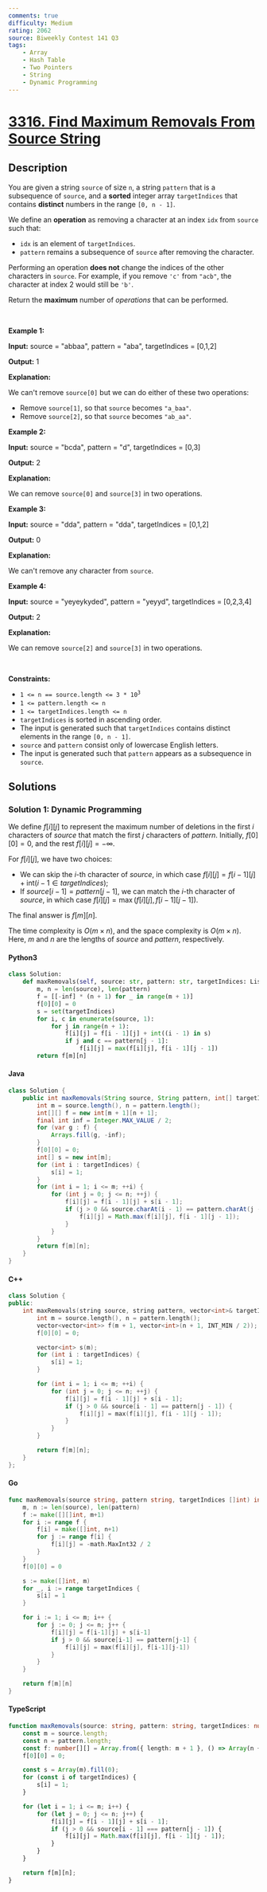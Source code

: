 ```yaml
---
comments: true
difficulty: Medium
rating: 2062
source: Biweekly Contest 141 Q3
tags:
    - Array
    - Hash Table
    - Two Pointers
    - String
    - Dynamic Programming
---
```


<!-- problem:start -->

# [3316. Find Maximum Removals From Source String](https://leetcode.com/problems/find-maximum-removals-from-source-string)

## Description

<!-- description:start -->

<p>You are given a string <code>source</code> of size <code>n</code>, a string <code>pattern</code> that is a <span data-keyword="subsequence-string">subsequence</span> of <code>source</code>, and a <strong>sorted</strong> integer array <code>targetIndices</code> that contains <strong>distinct</strong> numbers in the range <code>[0, n - 1]</code>.</p>

<p>We define an <strong>operation</strong> as removing a character at an index <code>idx</code> from <code>source</code> such that:</p>

<ul>
	<li><code>idx</code> is an element of <code>targetIndices</code>.</li>
	<li><code>pattern</code> remains a <span data-keyword="subsequence-string">subsequence</span> of <code>source</code> after removing the character.</li>
</ul>

<p>Performing an operation <strong>does not</strong> change the indices of the other characters in <code>source</code>. For example, if you remove <code>&#39;c&#39;</code> from <code>&quot;acb&quot;</code>, the character at index 2 would still be <code>&#39;b&#39;</code>.</p>

<p>Return the <strong>maximum</strong> number of <em>operations</em> that can be performed.</p>

<p>&nbsp;</p>
<p><strong class="example">Example 1:</strong></p>

<div class="example-block">
<p><strong>Input:</strong> <span class="example-io">source = &quot;abbaa&quot;, pattern = &quot;aba&quot;, </span>targetIndices<span class="example-io"> = [0,1,2]</span></p>

<p><strong>Output:</strong> 1</p>

<p><strong>Explanation:</strong></p>

<p>We can&#39;t remove <code>source[0]</code> but we can do either of these two operations:</p>

<ul>
	<li>Remove <code>source[1]</code>, so that <code>source</code> becomes <code>&quot;a_baa&quot;</code>.</li>
	<li>Remove <code>source[2]</code>, so that <code>source</code> becomes <code>&quot;ab_aa&quot;</code>.</li>
</ul>
</div>

<p><strong class="example">Example 2:</strong></p>

<div class="example-block">
<p><strong>Input:</strong> <span class="example-io">source = &quot;bcda&quot;, pattern = &quot;d&quot;, </span>targetIndices<span class="example-io"> = [0,3]</span></p>

<p><strong>Output:</strong> 2</p>

<p><strong>Explanation:</strong></p>

<p>We can remove <code>source[0]</code> and <code>source[3]</code> in two operations.</p>
</div>

<p><strong class="example">Example 3:</strong></p>

<div class="example-block">
<p><strong>Input:</strong> <span class="example-io">source = &quot;dda&quot;, pattern = &quot;dda&quot;, </span>targetIndices<span class="example-io"> = [0,1,2]</span></p>

<p><strong>Output:</strong> <span class="example-io">0</span></p>

<p><strong>Explanation:</strong></p>

<p>We can&#39;t remove any character from <code>source</code>.</p>
</div>

<p><strong class="example">Example 4:</strong></p>

<div class="example-block">
<p><strong>Input:</strong> <span class="example-io">source = </span>&quot;yeyeykyded&quot;<span class="example-io">, pattern = </span>&quot;yeyyd&quot;<span class="example-io">, </span>targetIndices<span class="example-io"> = </span>[0,2,3,4]</p>

<p><strong>Output:</strong> 2</p>

<p><strong>Explanation:</strong></p>

<p>We can remove <code>source[2]</code> and <code>source[3]</code> in two operations.</p>
</div>

<p>&nbsp;</p>
<p><strong>Constraints:</strong></p>

<ul>
	<li><code>1 &lt;= n == source.length &lt;= 3 * 10<sup>3</sup></code></li>
	<li><code>1 &lt;= pattern.length &lt;= n</code></li>
	<li><code>1 &lt;= targetIndices.length &lt;= n</code></li>
	<li><code>targetIndices</code> is sorted in ascending order.</li>
	<li>The input is generated such that <code>targetIndices</code> contains distinct elements in the range <code>[0, n - 1]</code>.</li>
	<li><code>source</code> and <code>pattern</code> consist only of lowercase English letters.</li>
	<li>The input is generated such that <code>pattern</code> appears as a subsequence in <code>source</code>.</li>
</ul>

<!-- description:end -->

## Solutions

<!-- solution:start -->

### Solution 1: Dynamic Programming

We define $f[i][j]$ to represent the maximum number of deletions in the first $i$ characters of $\textit{source}$ that match the first $j$ characters of $\textit{pattern}$. Initially, $f[0][0] = 0$, and the rest $f[i][j] = -\infty$.

For $f[i][j]$, we have two choices:

-   We can skip the $i$-th character of $\textit{source}$, in which case $f[i][j] = f[i-1][j] + \text{int}(i-1 \in \textit{targetIndices})$;
-   If $\textit{source}[i-1] = \textit{pattern}[j-1]$, we can match the $i$-th character of $\textit{source}$, in which case $f[i][j] = \max(f[i][j], f[i-1][j-1])$.

The final answer is $f[m][n]$.

The time complexity is $O(m \times n)$, and the space complexity is $O(m \times n)$. Here, $m$ and $n$ are the lengths of $\textit{source}$ and $\textit{pattern}$, respectively.

<!-- tabs:start -->

#### Python3

```python
class Solution:
    def maxRemovals(self, source: str, pattern: str, targetIndices: List[int]) -> int:
        m, n = len(source), len(pattern)
        f = [[-inf] * (n + 1) for _ in range(m + 1)]
        f[0][0] = 0
        s = set(targetIndices)
        for i, c in enumerate(source, 1):
            for j in range(n + 1):
                f[i][j] = f[i - 1][j] + int((i - 1) in s)
                if j and c == pattern[j - 1]:
                    f[i][j] = max(f[i][j], f[i - 1][j - 1])
        return f[m][n]
```

#### Java

```java
class Solution {
    public int maxRemovals(String source, String pattern, int[] targetIndices) {
        int m = source.length(), n = pattern.length();
        int[][] f = new int[m + 1][n + 1];
        final int inf = Integer.MAX_VALUE / 2;
        for (var g : f) {
            Arrays.fill(g, -inf);
        }
        f[0][0] = 0;
        int[] s = new int[m];
        for (int i : targetIndices) {
            s[i] = 1;
        }
        for (int i = 1; i <= m; ++i) {
            for (int j = 0; j <= n; ++j) {
                f[i][j] = f[i - 1][j] + s[i - 1];
                if (j > 0 && source.charAt(i - 1) == pattern.charAt(j - 1)) {
                    f[i][j] = Math.max(f[i][j], f[i - 1][j - 1]);
                }
            }
        }
        return f[m][n];
    }
}
```

#### C++

```cpp
class Solution {
public:
    int maxRemovals(string source, string pattern, vector<int>& targetIndices) {
        int m = source.length(), n = pattern.length();
        vector<vector<int>> f(m + 1, vector<int>(n + 1, INT_MIN / 2));
        f[0][0] = 0;

        vector<int> s(m);
        for (int i : targetIndices) {
            s[i] = 1;
        }

        for (int i = 1; i <= m; ++i) {
            for (int j = 0; j <= n; ++j) {
                f[i][j] = f[i - 1][j] + s[i - 1];
                if (j > 0 && source[i - 1] == pattern[j - 1]) {
                    f[i][j] = max(f[i][j], f[i - 1][j - 1]);
                }
            }
        }

        return f[m][n];
    }
};
```

#### Go

```go
func maxRemovals(source string, pattern string, targetIndices []int) int {
	m, n := len(source), len(pattern)
	f := make([][]int, m+1)
	for i := range f {
		f[i] = make([]int, n+1)
		for j := range f[i] {
			f[i][j] = -math.MaxInt32 / 2
		}
	}
	f[0][0] = 0

	s := make([]int, m)
	for _, i := range targetIndices {
		s[i] = 1
	}

	for i := 1; i <= m; i++ {
		for j := 0; j <= n; j++ {
			f[i][j] = f[i-1][j] + s[i-1]
			if j > 0 && source[i-1] == pattern[j-1] {
				f[i][j] = max(f[i][j], f[i-1][j-1])
			}
		}
	}

	return f[m][n]
}
```

#### TypeScript

```ts
function maxRemovals(source: string, pattern: string, targetIndices: number[]): number {
    const m = source.length;
    const n = pattern.length;
    const f: number[][] = Array.from({ length: m + 1 }, () => Array(n + 1).fill(-Infinity));
    f[0][0] = 0;

    const s = Array(m).fill(0);
    for (const i of targetIndices) {
        s[i] = 1;
    }

    for (let i = 1; i <= m; i++) {
        for (let j = 0; j <= n; j++) {
            f[i][j] = f[i - 1][j] + s[i - 1];
            if (j > 0 && source[i - 1] === pattern[j - 1]) {
                f[i][j] = Math.max(f[i][j], f[i - 1][j - 1]);
            }
        }
    }

    return f[m][n];
}
```

<!-- tabs:end -->

<!-- solution:end -->

<!-- problem:end -->
